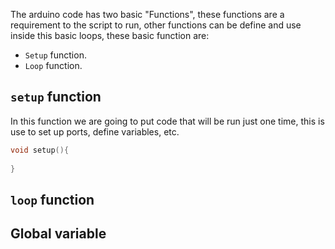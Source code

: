 
The arduino code has two basic "Functions", these functions are a requirement to the script to run, other functions can be define and use inside this basic loops, these basic function are:

* `Setup` function.
* `Loop` function.

## `setup` function

In this function we are going to put code that will be run just one time, this is use to set up ports, define variables, etc.


```C
void setup(){
  
}
```


## `loop` function

## Global variable



